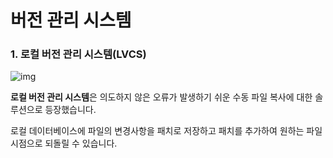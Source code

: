 # 버전 관리 시스템

### 1. 로컬 버전 관리 시스템(LVCS)
![img](https://git-scm.com/book/en/v2/images/local.png)

**로컬 버전 관리 시스템**은 의도하지 않은 오류가 발생하기 쉬운 수동 파일 복사에 대한 솔루션으로 등장했습니다.

로컬 데이터베이스에 파일의 변경사항을 패치로 저장하고 패치를 추가하여 원하는 파일 시점으로 되돌릴 수 있습니다.
